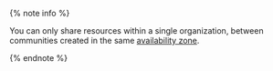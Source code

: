 {% note info %}

You can only share resources within a single organization, between communities created in the same [availability zone](../../overview/concepts/geo-scope.md).

{% endnote %}